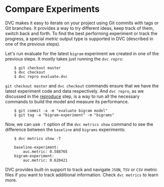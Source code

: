 # Compare Experiments

DVC makes it easy to iterate on your project using Git commits with tags or Git
branches. It provides a way to try different ideas, keep track of them, switch
back and forth. To find the best performing experiment or track the progress, a
special _metric_ output type is supported in DVC (described in one of the
previous steps).

Let's run evaluate for the latest `bigram` experiment we created in one of the
previous steps. It mostly takes just running the `dvc repro`:

```dvc
    $ git checkout master
    $ dvc checkout
    $ dvc repro evaluate.dvc
```

`git checkout master` and `dvc checkout` commands ensure that we have the latest
experiment code and data respectively. And `dvc repro`, as we discussed in the
[reproduce](/doc/get-started/reproduce) step, is a way to run all the necessary
commands to build the model and measure its performance.

```dvc
    $ git commit -a -m "evaluate bigram model"
    $ git tag -a "bigram-experiment" -m "bigrams"
```

Now, we can use `-T` option of the `dvc metrics show` command to see the
difference between the `baseline` and `bigrams` experiments:

```dvc
    $ dvc metrics show -T

    baseline-experiment:
        auc.metric: 0.588765
    bigram-experiment:
        auc.metric: 0.620421
```

DVC provides built-in support to track and navigate `JSON`, `TSV` or `CSV`
metric files if you want to track additional information. Check `dvc metrics` to
learn more.
